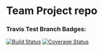 # Team Project repo




### Travis Test Branch Badges:
[![Build Status](https://app.travis-ci.com/gcivil-nyu-org/INET-Monday-Fall2023-Team-5.svg?branch=travis-setup)](https://app.travis-ci.com/gcivil-nyu-org/INET-Monday-Fall2023-Team-5)
[![Coverage Status](https://coveralls.io/repos/github/gcivil-nyu-org/INET-Monday-Fall2023-Team-5/badge.svg?branch=travis-setup)](https://coveralls.io/github/gcivil-nyu-org/INET-Monday-Fall2023-Team-5?branch=travis-setup)
